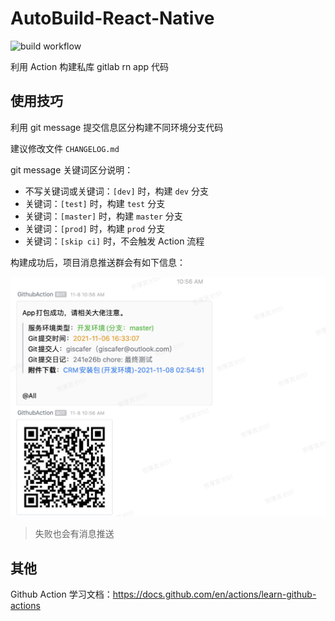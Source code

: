 # AutoBuild-React-Native

![build workflow](https://github.com/RootLinkFE/AutoBuild-React-Native/actions/workflows/build.yml/badge.svg)

利用 Action 构建私库 gitlab rn app 代码

## 使用技巧

利用 git message 提交信息区分构建不同环境分支代码

建议修改文件 `CHANGELOG.md`

git message 关键词区分说明：

- 不写关键词或关键词：`[dev]` 时，构建 `dev` 分支
- 关键词：`[test]` 时，构建 `test` 分支
- 关键词：`[master]` 时，构建 `master` 分支
- 关键词：`[prod]` 时，构建 `prod` 分支
- 关键词：`[skip ci]` 时，不会触发 Action 流程

构建成功后，项目消息推送群会有如下信息：

![](./msg.png)

> 失败也会有消息推送

## 其他

Github Action 学习文档：https://docs.github.com/en/actions/learn-github-actions
